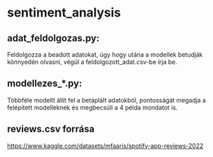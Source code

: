 # sentiment_analysis

## adat_feldolgozas.py:
Feldolgozza a beadott adatokat, úgy hogy utána a modellek betudják könnyedén olvasni, végül a feldolgozott_adat.csv-be írja be. <br />

## modellezes_*.py:
Többféle modellt állít fel a betáplált adatokból, pontosságát megadja a felépített modelleknek és megbecsüli a 4 példa mondatot is.

## reviews.csv forrása
https://www.kaggle.com/datasets/mfaaris/spotify-app-reviews-2022
